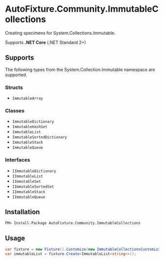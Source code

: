 # AutoFixture.Community.ImmutableCollections

Creating specimens for System.Collections.Immutable.

Supports **.NET Core** (.NET Standard 2+)

## Supports
The following types from the System.Collection.Immutable namespace are supported.

### Structs
* `ImmutableArray`

### Classes
* `ImmutableDictionary`
* `ImmutableHashSet`
* `ImmutableList`
* `ImmutableSortedDictionary`
* `ImmutableStack`
* `ImmutableQueue`

### Interfaces
* `IImmutableDictionary`
* `IImmutableList`
* `IImmutableSet`
* `IImmutableSortedSet`
* `IImmutableStack`
* `IImmutableQueue`

## Installation

```
PM> Install-Package AutoFixture.Community.ImmutableCollections
```

## Usage
```csharp
var fixture = new Fixture().Customize(new ImmutableCollectionsCustomization());
var immutableList = fixture.Create<ImmutableList<string>>();
```
